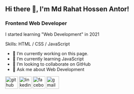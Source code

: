 <!-- 
- 👋 Hi, I’m @mdrahathossenantor
- 👀 I’m interested in web design & development
- 🌱 I’m currently learning JavaScript
- 💞️ I’m looking to collaborate on ...
- 📫 How to reach me ...
-->

<!---
mdrahathossenantor/mdrahathossenantor is a ✨ special ✨ repository because its `README.md` (this file) appears on your GitHub profile.
You can click the Preview link to take a look at your changes.
--->

## Hi there 👋, I'm Md Rahat Hossen Antor!
### Frontend Web Developer
I started learning "Web Development" in 2021

Skills: HTML / CSS / JavaScript

- 🔭 I’m currently working on this page. 
- 🌱 I’m currently learning JavaScript 
- 👯 I’m looking to collaborate on GitHub 
- 💬 Ask me about Web Development 


[<img src='https://cdn.jsdelivr.net/npm/simple-icons@3.0.1/icons/github.svg' alt='github' height='40'>](https://github.com/https://github.com/mdrahathossenantor)  [<img src='https://cdn.jsdelivr.net/npm/simple-icons@3.0.1/icons/linkedin.svg' alt='linkedin' height='40'>](https://www.linkedin.com/in/https://www.linkedin.com/in/md-rahat-hossen-antor-534403254//)  [<img src='https://cdn.jsdelivr.net/npm/simple-icons@3.0.1/icons/facebook.svg' alt='facebook' height='40'>](https://www.facebook.com/https://www.facebook.com/profile.php?id=100086382246424)  [<img src='https://cdn.jsdelivr.net/npm/simple-icons@3.0.1/icons/gmail.svg' alt='gmail' height='40'>](md.rahathossenantor@gmail.com)
